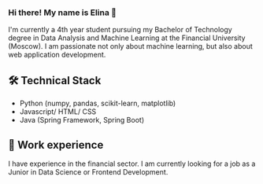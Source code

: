 ### Hi there! My name is Elina 👋

I'm currently a 4th year student pursuing my Bachelor of Technology degree in Data Analysis and Machine Learning at the Financial University (Moscow).
I am passionate not only about machine learning, but also about web application development.


## 🛠 Technical Stack

*   Python (numpy, pandas, scikit-learn, matplotlib)
*   Javascript/ HTML/ CSS
*   Java (Spring Framework, Spring Boot)

## 🏢 Work experience
I have experience in the financial sector.
I am currently looking for a job as a Junior in Data Science or Frontend Development.


<!--
**ElinaSht/ElinaSht** is a ✨ _special_ ✨ repository because its `README.md` (this file) appears on your GitHub profile.

Here are some ideas to get you started:

- 🔭 I’m currently working on ...
- 🌱 I’m currently learning ...
- 👯 I’m looking to collaborate on ...
- 🤔 I’m looking for help with ...
- 💬 Ask me about ...
- 📫 How to reach me: ...
- 😄 Pronouns: ...
- ⚡ Fun fact: ...
-->
